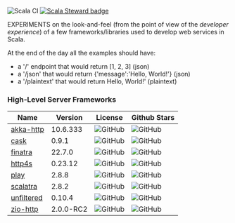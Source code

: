 ![Scala CI](https://github.com/mfirry/web-frameworks-templates/workflows/Scala%20CI/badge.svg)
[![Scala Steward badge](https://img.shields.io/badge/Scala_Steward-helping-blue.svg?style=flat&logo=data:image/png;base64,iVBORw0KGgoAAAANSUhEUgAAAA4AAAAQCAMAAAARSr4IAAAAVFBMVEUAAACHjojlOy5NWlrKzcYRKjGFjIbp293YycuLa3pYY2LSqql4f3pCUFTgSjNodYRmcXUsPD/NTTbjRS+2jomhgnzNc223cGvZS0HaSD0XLjbaSjElhIr+AAAAAXRSTlMAQObYZgAAAHlJREFUCNdNyosOwyAIhWHAQS1Vt7a77/3fcxxdmv0xwmckutAR1nkm4ggbyEcg/wWmlGLDAA3oL50xi6fk5ffZ3E2E3QfZDCcCN2YtbEWZt+Drc6u6rlqv7Uk0LdKqqr5rk2UCRXOk0vmQKGfc94nOJyQjouF9H/wCc9gECEYfONoAAAAASUVORK5CYII=)](https://scala-steward.org)


EXPERIMENTS on the look-and-feel (from the point of view of the *developer experience*) of a few frameworks/libraries used to develop web services in Scala.

At the end of the day all the examples should have:
- a '/' endpoint that would return [1, 2, 3] (json)
- a '/json' that would return {'message':'Hello, World!'} (json)
- a '/plaintext' that would return Hello, World!' (plaintext)

### High-Level Server Frameworks

| Name       | Version      | License                                                                    | Github Stars                                                             |
|------------|--------------|----------------------------------------------------------------------------|--------------------------------------------------------------------------|
| [akka-http](https://doc.akka.io/docs/akka-http/current/)  | 10.6.333       | ![GitHub](https://img.shields.io/github/license/akka/akka-http)            | ![GitHub](https://img.shields.io/github/stars/akka/akka-http)            |
| [cask](https://github.com/lihaoyi/cask)       | 0.9.1       | ![GitHub](https://img.shields.io/github/license/com-lihaoyi/cask)          | ![GitHub](https://img.shields.io/github/stars/com-lihaoyi/cask)          |
| [finatra](https://github.com/twitter/finatra)    | 22.7.0       | ![GitHub](https://img.shields.io/github/license/twitter/finatra)           | ![GitHub](https://img.shields.io/github/stars/twitter/finatra)           |
| [http4s](https://http4s.org/)     | 0.23.12       | ![GitHub](https://img.shields.io/github/license/http4s/http4s)             | ![GitHub]( https://img.shields.io/github/stars/http4s/http4s)          |
| [play](https://www.playframework.com/)       | 2.8.8        | ![GitHub](https://img.shields.io/github/license/play/play)                 | ![GitHub](https://img.shields.io/github/stars/play/play)                 |
| [scalatra](https://scalatra.org/)   | 2.8.2       | ![GitHub](https://img.shields.io/github/license/scalatra/scalatra)         | ![GitHub](https://img.shields.io/github/stars/scalatra/scalatra)         |
| [unfiltered](http://unfiltered.ws/) | 0.10.4       | ![GitHub](https://img.shields.io/github/license/unfiltered/unfiltered)     | ![GitHub](https://img.shields.io/github/stars/unfiltered/unfiltered)     |
| [zio-http](https://github.com/dream11/zio-http)   | 2.0.0-RC2 | ![GitHub](https://img.shields.io/github/license/dream11/zio-http)          | ![GitHub](https://img.shields.io/github/stars/dream11/zio-http)          |
